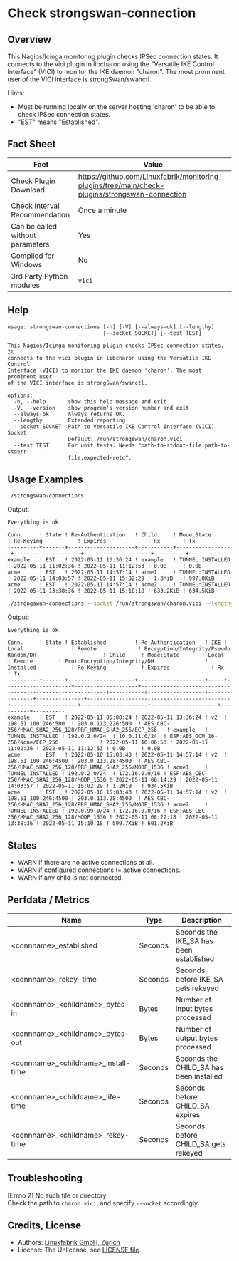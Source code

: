 # Check strongswan-connection

## Overview

This Nagios/Icinga monitoring plugin checks IPSec connection states. It connects to the vici plugin in libcharon using the "Versatile IKE Control Interface" (VICI) to monitor the IKE daemon "charon". The most prominent user of the VICI interface is strongSwan/swanctl.

Hints:

* Must be running locally on the server hosting 'charon' to be able to check IPSec connection states.
* "EST" means "Established".


## Fact Sheet

| Fact | Value |
|----|----|
| Check Plugin Download                 | <https://github.com/Linuxfabrik/monitoring-plugins/tree/main/check-plugins/strongswan-connection> |
| Check Interval Recommendation         | Once a minute |
| Can be called without parameters      | Yes |
| Compiled for Windows                  | No |
| 3rd Party Python modules              | `vici` |


## Help

```text
usage: strongswan-connections [-h] [-V] [--always-ok] [--lengthy]
                              [--socket SOCKET] [--test TEST]

This Nagios/Icinga monitoring plugin checks IPSec connection states. It
connects to the vici plugin in libcharon using the Versatile IKE Control
Interface (VICI) to monitor the IKE daemon 'charon'. The most prominent user
of the VICI interface is strongSwan/swanctl.

options:
  -h, --help       show this help message and exit
  -V, --version    show program's version number and exit
  --always-ok      Always returns OK.
  --lengthy        Extended reporting.
  --socket SOCKET  Path to Versatile IKE Control Interface (VICI) Socket.
                   Default: /run/strongswan/charon.vici
  --test TEST      For unit tests. Needs "path-to-stdout-file,path-to-stderr-
                   file,expected-retc".
```


## Usage Examples

```bash
./strongswan-connections
```

Output:

```text
Everything is ok.

Conn.     ! State ! Re-Authentication   ! Child     ! Mode:State       ! Re-Keying           ! Expires             ! Rx       ! Tx       
----------+-------+---------------------+-----------+------------------+---------------------+---------------------+----------+----------
example   ! EST   ! 2022-05-11 13:36:24 ! example   ! TUNNEL:INSTALLED ! 2022-05-11 11:02:36 ! 2022-05-11 11:12:53 ! 0.0B     ! 0.0B     
acme      ! EST   ! 2022-05-11 14:57:14 ! acme1     ! TUNNEL:INSTALLED ! 2022-05-11 14:03:57 ! 2022-05-11 15:02:29 ! 1.3MiB   ! 997.0KiB 
acme      ! EST   ! 2022-05-11 14:57:14 ! acme2     ! TUNNEL:INSTALLED ! 2022-05-11 13:38:36 ! 2022-05-11 15:10:18 ! 633.2KiB ! 634.5KiB
```

```bash
./strongswan-connections --socket /run/strongswan/charon.vici --lengthy
```

Output:

```text
Everything is ok.

Conn.     ! State ! Established         ! Re-Authentication   ! IKE ! Local               ! Remote             ! Encryption/Integrity/Pseudo Random/DH                     ! Child     ! Mode:State       ! Local         ! Remote        ! Prot:Encryption/Integrity/DH                ! Installed           ! Re-Keying           ! Expires             ! Rx       ! Tx       
----------+-------+---------------------+---------------------+-----+---------------------+--------------------+-----------------------------------------------------------+-----------+------------------+---------------+---------------+---------------------------------------------+---------------------+---------------------+---------------------+----------+----------
example   ! EST   ! 2022-05-11 06:08:24 ! 2022-05-11 13:36:24 ! v2  ! 198.51.100.246:500  ! 203.0.113.226:500  ! AES_CBC-256/HMAC_SHA2_256_128/PRF_HMAC_SHA2_256/ECP_256   ! example   ! TUNNEL:INSTALLED ! 192.0.2.0/24  ! 10.0.11.0/24  ! ESP:AES_GCM_16-256/None/ECP_256             ! 2022-05-11 10:06:53 ! 2022-05-11 11:02:36 ! 2022-05-11 11:12:53 ! 0.0B     ! 0.0B     
acme      ! EST   ! 2022-05-10 15:03:43 ! 2022-05-11 14:57:14 ! v2  ! 198.51.100.246:4500 ! 203.0.113.28:4500  ! AES_CBC-256/HMAC_SHA2_256_128/PRF_HMAC_SHA2_256/MODP_1536 ! acme1     ! TUNNEL:INSTALLED ! 192.0.2.0/24  ! 172.16.0.0/16 ! ESP:AES_CBC-256/HMAC_SHA2_256_128/MODP_1536 ! 2022-05-11 06:14:29 ! 2022-05-11 14:03:57 ! 2022-05-11 15:02:29 ! 1.2MiB   ! 934.5KiB 
acme      ! EST   ! 2022-05-10 15:03:43 ! 2022-05-11 14:57:14 ! v2  ! 198.51.100.246:4500 ! 203.0.113.28:4500  ! AES_CBC-256/HMAC_SHA2_256_128/PRF_HMAC_SHA2_256/MODP_1536 ! acme2     ! TUNNEL:INSTALLED ! 192.0.99.0/24 ! 172.16.0.0/16 ! ESP:AES_CBC-256/HMAC_SHA2_256_128/MODP_1536 ! 2022-05-11 06:22:18 ! 2022-05-11 13:38:36 ! 2022-05-11 15:10:18 ! 599.7KiB ! 601.2KiB
```


## States

* WARN if there are no active connections at all.
* WARN if configured connections != active connections.
* WARN if any child is not connected.


## Perfdata / Metrics

| Name | Type | Description |
|----|----|----|
| \<connname\>\_established | Seconds | Seconds the IKE_SA has been established |
| \<connname\>\_rekey-time | Seconds | Seconds before IKE_SA gets rekeyed |
| \<connname\>\_\<childname\>\_bytes-in | Bytes | Number of input bytes processed |
| \<connname\>\_\<childname\>\_bytes-out | Bytes | Number of output bytes processed |
| \<connname\>\_\<childname\>\_install-time | Seconds | Seconds the CHILD_SA has been installed |
| \<connname\>\_\<childname\>\_life-time | Seconds | Seconds before CHILD_SA expires |
| \<connname\>\_\<childname\>\_rekey-time | Seconds | Seconds before CHILD_SA gets rekeyed |


## Troubleshooting

\[Errno 2\] No such file or directory  
Check the path to `charon.vici`, and specify `--socket` accordingly.


## Credits, License

* Authors: [Linuxfabrik GmbH, Zurich](https://www.linuxfabrik.ch)
* License: The Unlicense, see [LICENSE file](https://unlicense.org/).
